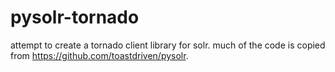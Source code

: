 pysolr-tornado
==============

attempt to create a tornado client library for solr.
much of the code is copied from https://github.com/toastdriven/pysolr.
